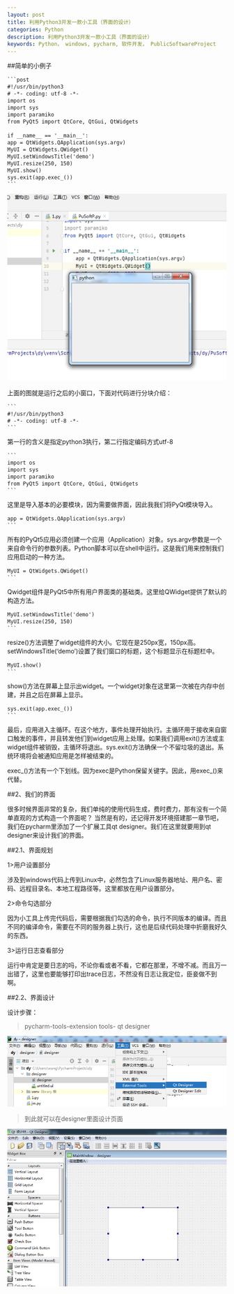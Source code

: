 ```yaml
---
layout: post
title: 利用Python3开发一款小工具（界面的设计）
categories: Python
description: 利用Python3开发一款小工具（界面的设计）
keywords: Python， windows, pycharm, 软件开发， PublicSoftwareProject
---
```


##简单的小例子

	```post
	#!/usr/bin/python3
	# -*- coding: utf-8 -*-
	import os
	import sys
	import paramiko
	from PyQt5 import QtCore, QtGui, QtWidgets

	if __name__ == '__main__':
    app = QtWidgets.QApplication(sys.argv)
    MyUI = QtWidgets.QWidget()
    MyUI.setWindowsTitle('demo')
    MyUI.resize(250, 150)
    MyUI.show()
    sys.exit(app.exec_())
	```

![](/images/posts/python/PuSoftP.png)
    
上面的图就是运行之后的小窗口，下面对代码进行分块介绍：

	```
	#!/usr/bin/python3
	# -*- coding: utf-8 -*-
	```
第一行的含义是指定python3执行，第二行指定编码方式utf-8

	```
	import os
	import sys
	import paramiko
	from PyQt5 import QtCore, QtGui, QtWidgets
	```

这里是导入基本的必要模块，因为需要做界面，因此我我们将PyQt模块导入。

	
	app = QtWidgets.QApplication(sys.argv)
	```
所有的PyQt5应用必须创建一个应用（Application）对象。sys.argv参数是一个来自命令行的参数列表。Python脚本可以在shell中运行。这是我们用来控制我们应用启动的一种方法。

	
	MyUI = QtWidgets.QWidget()
	```

Qwidget组件是PyQt5中所有用户界面类的基础类。这里给QWidget提供了默认的构造方法。

	
	MyUI.setWindowsTitle('demo')
	MyUI.resize(250, 150)
	```

resize()方法调整了widget组件的大小。它现在是250px宽，150px高。
setWindowsTitle(‘demo’)设置了我们窗口的标题，这个标题显示在标题栏中。

	
	MyUI.show()
	```

show()方法在屏幕上显示出widget。一个widget对象在这里第一次被在内存中创建，并且之后在屏幕上显示。

	
	sys.exit(app.exec_())
	```

最后，应用进入主循环。在这个地方，事件处理开始执行。主循环用于接收来自窗口触发的事件，并且转发他们到widget应用上处理。如果我们调用exit()方法或主widget组件被销毁，主循环将退出。sys.exit()方法确保一个不留垃圾的退出。系统环境将会被通知应用是怎样被结束的。

exec_()方法有一个下划线。因为exec是Python保留关键字。因此，用exec_()来代替。

##2、我们的界面

很多时候界面非常的复杂，我们单纯的使用代码生成，费时费力，那有没有一个简单直观的方式构造一个界面呢？
当然是有的，还记得开发环境搭建那一章节吧，我们在pycharm里添加了一个扩展工具qt designer。我们在这里就要用到qt designer来设计我们的界面。

##2.1、界面规划

1>用户设置部分

涉及到windows代码上传到Linux中，必然包含了Linux服务器地址、用户名、密码、远程目录名、本地工程路径等。这里都放在用户设置部分。

2>命令勾选部分

因为小工具上传完代码后，需要根据我们勾选的命令，执行不同版本的编译。而且不同的编译命令，需要在不同的服务器上执行，这也是后续代码处理中折磨我好久的东西。

3>运行日志查看部分

运行中肯定是要日志的吗，不论你看或者不看，它都在那里，不增不减。而且万一出错了，这里也要能够打印出trace日志，不然没有日志让我定位，臣妾做不到啊。

##2.2、界面设计

设计步骤：
>pycharm-tools-extension tools- qt designer

![](/images/posts/python/PuSoftP0.png)

>到此就可以在designer里面设计页面

![](/images/posts/python/PuSoftP1.png)

















